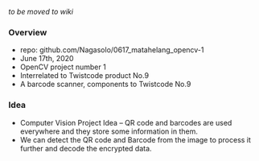 *to be moved to wiki*

### Overview
- repo: github.com/Nagasolo/0617_matahelang_opencv-1
- June 17th, 2020
- OpenCV project number 1
- Interrelated to Twistcode product No.9
- A barcode scanner, components to Twistcode No.9

### Idea
- Computer Vision Project Idea – QR code and barcodes are used everywhere and they store some information in them. 
- We can detect the QR code and Barcode from the image to process it further and decode the encrypted data.
